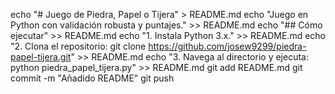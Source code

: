 echo "# Juego de Piedra, Papel o Tijera" > README.md
echo "Juego en Python con validación robusta y puntajes." >> README.md
echo "## Cómo ejecutar" >> README.md
echo "1. Instala Python 3.x." >> README.md
echo "2. Clona el repositorio: git clone https://github.com/josew9299/piedra-papel-tijera.git" >> README.md
echo "3. Navega al directorio y ejecuta: python piedra_papel_tijera.py" >> README.md
git add README.md
git commit -m "Añadido README"
git push
